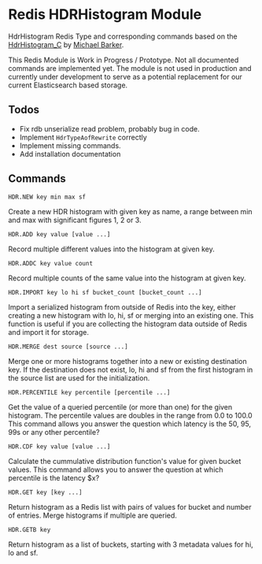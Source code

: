 # Redis HDRHistogram Module

HdrHistogram Redis Type and corresponding commands based on the
[HdrHistogram_C](https://github.com/HdrHistogram/HdrHistogram_c) by [Michael
Barker](https://github.com/mikeb01).

This Redis Module is Work in Progress / Prototype. Not all documented commands
are implemented yet. The module is not used in production and currently under
development to serve as a potential replacement for our current Elasticsearch
based storage.

## Todos

- Fix rdb unserialize read problem, probably bug in code.
- Implement `HdrTypeAofRewrite` correctly
- Implement missing commands.
- Add installation documentation

## Commands

```
HDR.NEW key min max sf 
```

Create a new HDR histogram with given key as name, a range between min and max
with significant figures 1, 2 or 3.

```
HDR.ADD key value [value ...]
```

Record multiple different values into the histogram at given key.


```
HDR.ADDC key value count
```

Record multiple counts of the same value into the histogram at given key.


```
HDR.IMPORT key lo hi sf bucket_count [bucket_count ...]
```

Import a serialized histogram from outside of Redis into the key, either
creating a new histogram with lo, hi, sf or merging into an existing one.
This function is useful if you are collecting the histogram data outside
of Redis and import it for storage.


```
HDR.MERGE dest source [source ...]
```

Merge one or more histograms together into a new or existing destination key.
If the destination does not exist, lo, hi and sf from the first histogram in the
source list are used for the initialization.

```
HDR.PERCENTILE key percentile [percentile ...]
```

Get the value of a queried percentile (or more than one) for the given
histogram.  The percentile values are doubles in the range from 0.0 to 100.0
This command allows you answer the question which latency is the 50, 95, 99s or
any other percentile?


```
HDR.CDF key value [value ...]
```

Calculate the cummulative distribution function's value for given bucket
values. This command allows you to answer the question at which percentile is
the latency $x?

```
HDR.GET key [key ...]
```

Return histogram as a Redis list with pairs of values for bucket and number of
entries. Merge histograms if multiple are queried.

```
HDR.GETB key
```

Return histogram as a list of buckets, starting with 3 metadata values for hi, lo and sf.
